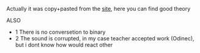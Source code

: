 Actually it was copy+pasted from the [site](https://www.frolov-lib.ru/books/bsp.old/v33/ch5.htm), here you can find good theory

ALSO
  * 1 There is no conversetion to binary
  * 2 The sound is corrupted, in my case teacher accepted work (Odinec), but i dont know how would react other
